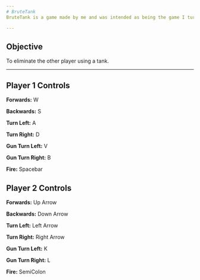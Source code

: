```yaml
---
# BruteTank
BruteTank is a game made by me and was intended as being the game I turn in for my Maths For Games Assignment.

---
```


## Objective
To eliminate the other player using a tank.

---

## Player 1 Controls

**Forwards:**       W

**Backwards:**      S

**Turn Left:**      A

**Turn Right:**     D

**Gun Turn Left:**  V 

**Gun Turn Right:** B

**Fire:**           Spacebar

## Player 2 Controls

**Forwards:**       Up Arrow

**Backwards:**      Down Arrow

**Turn Left:**      Left Arrow

**Turn Right:**     Right Arrow

**Gun Turn Left:**  K

**Gun Turn Right:** L

**Fire:**           SemiColon
